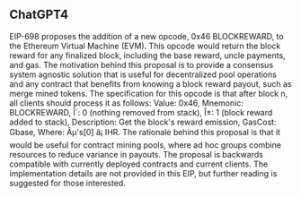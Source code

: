 ## ChatGPT4

EIP-698 proposes the addition of a new opcode, 0x46 BLOCKREWARD, to the Ethereum Virtual Machine (EVM). This opcode would return the block reward for any finalized block, including the base reward, uncle payments, and gas. The motivation behind this proposal is to provide a consensus system agnostic solution that is useful for decentralized pool operations and any contract that benefits from knowing a block reward payout, such as merge mined tokens. The specification for this opcode is that after block n, all clients should process it as follows: Value: 0x46, Mnemonic: BLOCKREWARD, Î´: 0 (nothing removed from stack), Î±: 1 (block reward added to stack), Description: Get the block's reward emission, GasCost: Gbase, Where: Âµ's[0] â¡ IHR. The rationale behind this proposal is that it would be useful for contract mining pools, where ad hoc groups combine resources to reduce variance in payouts. The proposal is backwards compatible with currently deployed contracts and current clients. The implementation details are not provided in this EIP, but further reading is suggested for those interested.

